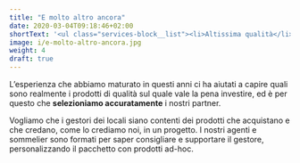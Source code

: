 ```yaml
---
title: "E molto altro ancora"
date: 2020-03-04T09:18:46+02:00
shortText: '<ul class="services-block__list"><li>Altissima qualità</li><li>Consulenze e supporto</li><li>Partner selezionati</li><li>Servizio personalizzato</li><li>Agenti e sommelier qualificati</li></ul>'
image: i/e-molto-altro-ancora.jpg
weight: 4
draft: true
---
```


L’esperienza che abbiamo maturato in questi anni ci ha aiutati a capire quali sono realmente i prodotti di qualità sul quale vale la pena investire, ed è per questo che **selezioniamo accuratamente** i nostri partner.

Vogliamo che i gestori dei locali siano contenti dei prodotti che acquistano e che credano, come lo crediamo noi, in un progetto. I nostri agenti e sommelier sono formati per saper consigliare e supportare il gestore, personalizzando il pacchetto con prodotti ad-hoc.